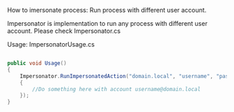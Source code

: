 ﻿How to imersonate process: Run process with different user account.

Impersonator is implementation to run any process with different user account. Please check Impersonator.cs

Usage: ImpersonatorUsage.cs

```csharp

public void Usage()
{
    Impersonator.RunImpersonatedAction("domain.local", "username", "password", () =>
    {
        //Do something here with account username@domain.local
    });
}

```